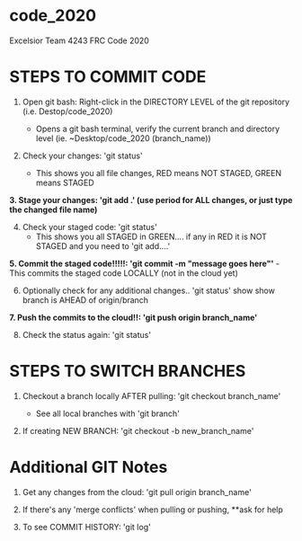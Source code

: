 # code_2020
Excelsior Team 4243 FRC Code 2020


# STEPS TO COMMIT CODE

1. Open git bash: Right-click in the DIRECTORY LEVEL of the git repository (i.e. Destop/code_2020)
	- Opens a git bash terminal, verify the current branch and directory level (ie. ~Desktop/code_2020 (branch_name))
	
2. Check your changes: 'git status'
	- This shows you all file changes, RED means NOT STAGED, GREEN means STAGED
	
**3. Stage your changes: 'git add .' (use period for ALL changes, or just type the changed file name)**

4. Check your staged code: 'git status'
	- This shows you all STAGED in GREEN.... if any in RED it is NOT STAGED and you need to 'git add....' 
	
**5. Commit the staged code!!!!!: 'git commit -m "message goes here"'**
	- This commits the staged code LOCALLY (not in the cloud yet)
	
6. Optionally check for any additional changes.. 'git status' show show branch is AHEAD of origin/branch 

**7. Push the commits to the cloud!!: 'git push origin branch_name'**

8. Check the status again: 'git status'

# STEPS TO SWITCH BRANCHES
1. Checkout a branch locally AFTER pulling: 'git checkout branch_name'
	- See all local branches with 'git branch'
	
2. If creating NEW BRANCH: 'git checkout -b new_branch_name'

# Additional GIT Notes
1. Get any changes from the cloud: 'git pull origin branch_name'

2. If there's any 'merge conflicts' when pulling or pushing, **ask for help

3. To see COMMIT HISTORY: 'git log'